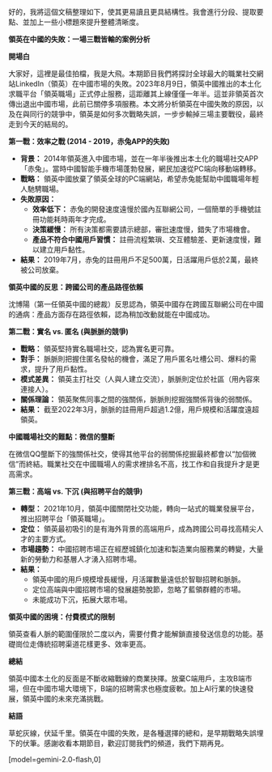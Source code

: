 好的，我將這個文稿整理如下，使其更易讀且更具結構性。我會進行分段、提取要點、並加上一些小標題來提升整體清晰度。

**領英在中國的失敗：一場三戰皆輸的案例分析**

**開場白**

大家好，這裡是最佳拍檔，我是大飛。本期節目我們將探討全球最大的職業社交網站LinkedIn（領英）在中國市場的失敗。2023年8月9日，領英中國推出的本土化求職平台「領英職場」正式停止服務，這距離其上線僅僅一年半。這並非領英首次傳出退出中國市場，此前已關停多項服務。本文將分析領英在中國失敗的原因，以及在與同行的競爭中，領英是如何多次戰略失誤，一步步輸掉三場主要戰役，最終走到今天的結局的。

**第一戰：效率之戰 (2014 - 2019，赤兔APP的失敗)**

*   **背景：** 2014年領英進入中國市場，並在一年半後推出本土化的職場社交APP「赤兔」。當時中國智能手機市場蓬勃發展，網民加速從PC端向移動端轉移。
*   **戰略：** 領英中國放棄了領英全球的PC端網站，希望赤兔能幫助中國職場年輕人馳騁職場。
*   **失敗原因：**
    *   **效率低下：** 赤兔的開發速度遠慢於國內互聯網公司，一個簡單的手機號註冊功能耗時兩年才完成。
    *   **決策緩慢：** 所有決策都需要請示總部，審批速度慢，錯失了市場機會。
    *   **產品不符合中國用戶習慣：** 註冊流程繁瑣、交互體驗差、更新速度慢，難以建立用戶黏性。
*   **結果：** 2019年7月，赤兔的註冊用戶不足500萬，日活躍用戶低於2萬，最終被公司放棄。

**領英中國的反思：跨國公司的產品路徑依賴**

沈博陽（第一任領英中國的總裁）反思認為，領英中國存在跨國互聯網公司在中國的通病：產品方面存在路徑依賴，認為稍加改動就能在中國成功。

**第二戰：實名 vs. 匿名 (與脈脈的競爭)**

*   **戰略：** 領英堅持實名職場社交，認為實名更可靠。
*   **對手：** 脈脈則把握住匿名發帖的機會，滿足了用戶匿名吐槽公司、爆料的需求，提升了用戶黏性。
*   **模式差異：** 領英主打社交（人與人建立交流），脈脈則定位於社區（用內容來連接人）。
*   **關係理論：** 領英聚焦同事之間的強關係，脈脈則挖掘強關係背後的弱關係。
*   **結果：** 截至2022年3月，脈脈的註冊用戶超過1.2億，用戶規模和活躍度遠超領英。

**中國職場社交的難點：微信的壟斷**

在微信QQ壟斷下的強關係社交，使得其他平台的弱關係挖掘最終都會以“加個微信”而終結。職業社交在中國職場人的需求裡排名不高，找工作和自我提升才是更高需求。

**第三戰：高端 vs. 下沉 (與招聘平台的競爭)**

*   **轉型：** 2021年10月，領英中國關閉社交功能，轉向一站式的職業發展平台，推出招聘平台「領英職場」。
*   **定位：** 領英最初吸引的是有海外背景的高端用戶，成為跨國公司尋找高精尖人才的主要方式。
*   **市場趨勢：** 中國招聘市場正在經歷城鎮化加速和製造業向服務業的轉變，大量新的勞動力和基層人才湧入招聘市場。
*   **結果：**
    *   領英中國的用戶規模增長緩慢，月活躍數量遠低於智聯招聘和脈脈。
    *   定位高端與中國招聘市場的發展趨勢脫節，忽略了藍領群體的市場。
    *   未能成功下沉，拓展大眾市場。

**領英中國的困境：付費模式的限制**

領英查看人脈的範圍僅限於二度以內，需要付費才能解鎖直接發送信息的功能。基礎崗位走傳統招聘渠道花樣更多、效率更高。

**總結**

領英中國本土化的反面是不斷收縮戰線的商業抉擇。放棄C端用戶，主攻B端市場，但在中國市場大環境下，B端的招聘需求也極度疲軟。加上AI行業的快速發展，領英中國的未來充滿挑戰。

**結語**

草蛇灰線，伏延千里。領英在中國的失敗，是各種選擇的總和，是早期戰略失誤埋下的伏筆。感謝收看本期節目，歡迎訂閱我們的頻道，我們下期再見。

[model=gemini-2.0-flash,0]
